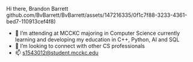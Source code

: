 Hi there, Brandon Barrett github.com/BvBarrett/BvBarrett/assets/147216335/0f1c7f88-3233-4361-bed7-110913cef4f8)

- 🌱 I’m attending at MCCKC majoring in Computer Science currently learning and developing my education in C++, Python, AI and SQL
- 💞️ I’m looking to connect with other CS professionals 
- 📫 s1543012@student.mcckc.edu

<!---
BvBarrett/BvBarrett is a ✨ special ✨ repository because its `README.md` (this file) appears on your GitHub profile.
You can click the Preview link to take a look at your changes.
--->
